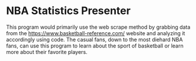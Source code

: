 # NBA Statistics Presenter

 This program would primarily use the web scrape method by grabbing data from the https://www.basketball-reference.com/ website and analyzing it accordingly using code. The casual fans, down to the most diehard NBA fans, can use this program to learn about the sport of basketball or learn more about their favorite players. 

